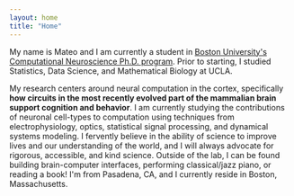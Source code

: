 ```yaml
---
layout: home
title: "Home"
---
```


My name is Mateo and I am currently a student in [Boston University's Computational Neuroscience Ph.D. program](https://www.bu.edu/neuro/academics/graduate/curriculum/computational-neuroscience-curriculum/). Prior to starting, I studied Statistics, Data Science, and Mathematical Biology at UCLA.

My research centers around neural computation in the cortex, specifically **how circuits in the most recently evolved part of the mammalian brain support cognition and behavior**. I am currently studying the contributions of neuronal cell-types to computation using techniques from electrophysiology, optics, statistical signal processing, and dynamical systems modeling. I fervently believe in the ability of science to improve lives and our understanding of the world, and I will always advocate for rigorous, accessible, and kind science. Outside of the lab, I can be found building brain-computer interfaces, performing classical/jazz piano, or reading a book! I'm from Pasadena, CA, and I currently reside in Boston, Massachusetts.